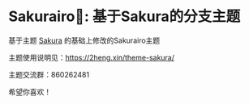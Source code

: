 ﻿Sakurairo🌸: 基于Sakura的分支主题
===

基于主题 [Sakura](https://github.com/mashirozx/Sakura) 的基础上修改的Sakurairo主题

主题使用说明见：<https://2heng.xin/theme-sakura/>

主题交流群：860262481

希望你喜欢！

